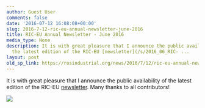 ```yaml
---
author: Guest User
comments: false
date: '2016-07-12 16:08:08+00:00'
slug: 2016-7-12-ric-eu-annual-newsletter-june-2016
title: RIC-EU Annual Newsletter - June 2016
media_type: None
description: It is with great pleasure that I announce the public availability of
  the latest edition of the RIC-EU [newsletter](/s/2016_06_RIC- ...
layout: post
old_sp_link: https://rosindustrial.org/news/2016/7/12/ric-eu-annual-newsletter-june-2016
---
```


It is with great pleasure that I announce the public availability of the latest edition of the RIC-EU [newsletter](/s/2016_06_RIC-EU_Newsletter.pdf). Many thanks to all contributors!

[![](https://images.squarespace-cdn.com/content/v1/51df34b1e4b08840dcfd2841/1468339768794-R49IGZUEJZXQDJNASF75/image-asset.png)](http://rosindustrial.org/s/2016_06_RIC-EU_Newsletter.pdf)



